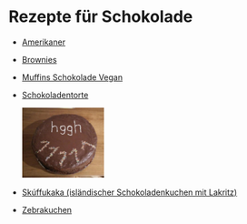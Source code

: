 Rezepte für Schokolade
=====================

* [Amerikaner](Amerikaner.md)
* [Brownies](brownies.md)
* [Muffins Schokolade Vegan](muffin_schokolade_vegan.md)
* [Schokoladentorte](Schokoladentorte.md)

  <img src="../../pics/Schokoladentorte.jpg" width="30%" alt="Schokoladentorte" title="Schokoladentorte" />
* [Skúffukaka (isländischer Schokoladenkuchen mit Lakritz)](Skúffukaka.txt)
* [Zebrakuchen](zebrakuchen.md)
